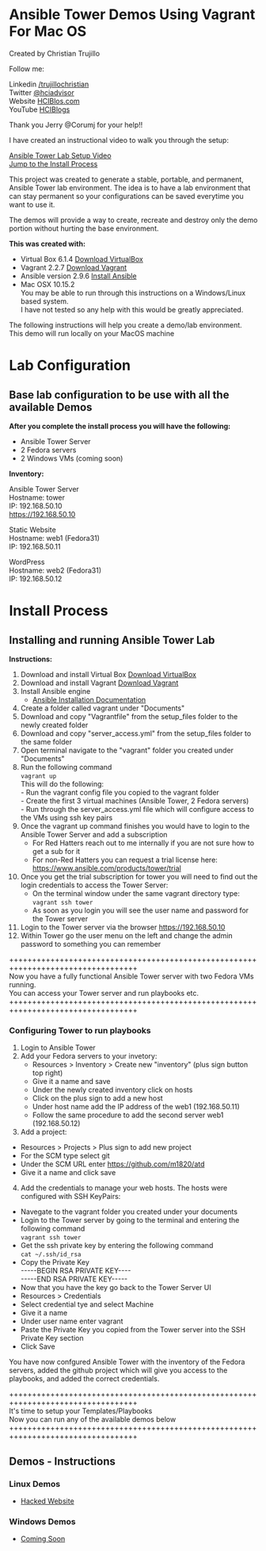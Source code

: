 # Ansible Tower Demos Using Vagrant For Mac OS 
Created by Christian Trujillo   

Follow me:  

Linkedin [/trujillochristian](https://linkedin.com/in/trujillochristian)  
Twitter [@hciadvisor](https://twitter.com/hciadvisor)  
Website [HCIBlos.com](https://hciblogs.com)  
YouTube [HCIBlogs](https://www.youtube.com/channel/UCuzUAh-TVnbfwa8VxhWrUVg)  


Thank you Jerry @Corumj for your help!!

I have created an instructional video to walk you through the setup:

[Ansible Tower Lab Setup Video](https://youtu.be/b3Utw4YGmOI)   
[Jump to the Install Process](#Install-Process)

This project was created to generate a stable, portable, and permanent, Ansible Tower lab environment.
The idea is to have a lab environment that can stay permanent so your configurations can be saved everytime you want to use it.

The demos will provide a way to create, recreate and destroy only the demo portion without hurting the base environment. 


<b>This was created with: </b> 
- Virtual Box 6.1.4 [Download VirtualBox](https://www.virtualbox.org/wiki/Downloads)  
- Vagrant 2.2.7 [Download Vagrant](https://www.vagrantup.com/downloads.html)  
- Ansible version 2.9.6 [Install Ansible](https://docs.ansible.com/ansible/latest/installation_guide/intro_installation.html#installing-ansible-on-macos)  
- Mac OSX 10.15.2   
You may be able to run through this instructions on a Windows/Linux based system.  
I have not tested so any help with this would be greatly appreciated.   


The following instructions will help you create a demo/lab environment.  
This demo will run locally on your MacOS machine


<h1>Lab Configuration</h1>
<h2>Base lab configuration to be use with all the available Demos</h2>  

<b>After you complete the install process you will have the following:</b>  

- Ansible Tower Server  
- 2 Fedora servers
- 2 Windows VMs (coming soon)

<b>Inventory:</b>

Ansible Tower Server  
Hostname: tower  
IP: 192.168.50.10    
https://192.168.50.10

Static Website  
Hostname: web1  (Fedora31)  
IP: 192.168.50.11  

WordPress  
Hostname: web2 (Fedora31)  
IP: 192.168.50.12  

# Install Process  
<h2>Installing and running Ansible Tower Lab</h2>
<b>Instructions: </b>

1. Download and install Virtual Box [Download VirtualBox](https://www.virtualbox.org/wiki/Downloads) 
2. Download and install Vagrant [Download Vagrant](https://www.vagrantup.com/downloads.html) 
3. Install Ansible engine
    - [Ansible Installation Documentation](https://docs.ansible.com/ansible/latest/installation_guide/intro_installation.html#installing-ansible-on-macos)  
4. Create a folder called vagrant under "Documents"
5. Download and copy "Vagrantfile" from the setup_files folder to the newly created folder
6. Download and copy "server_access.yml" from the setup_files folder to the same folder
7. Open terminal navigate to the "vagrant" folder you created under "Documents"
8. Run the following command  
    `vagrant up `   
    This will do the following:  
        - Run the vagrant config file you copied to the vagrant folder   
        - Create the first 3 virtual machines (Ansible Tower, 2 Fedora servers)    
        - Run through the server_access.yml file which will configure access to the VMs using ssh key pairs  
9. Once the vagrant up command finishes you would have to login to the Ansible Tower Server and add a subscription  
    - For Red Hatters reach out to me internally if you are not sure how to get a sub for it
    - For non-Red Hatters you can request a trial license here: https://www.ansible.com/products/tower/trial  
10. Once you get the trial subscription for tower you will need to find out the login credentials to access the Tower Server:
    - On the terminal window under the same vagrant directory type: `vagrant ssh tower`  
    - As soon as you login you will see the user name and password for the Tower server
11. Login to the Tower server via the browser https://192.168.50.10
12. Within Tower go the user menu on the left and change the admin password to something you can remember

++++++++++++++++++++++++++++++++++++++++++++++++++++++++++++++++++++++++++++++++++  
Now you have a fully functional Ansible Tower server with two Fedora VMs running.   
You can access your Tower server and run playbooks etc.  
++++++++++++++++++++++++++++++++++++++++++++++++++++++++++++++++++++++++++++++++++  

### Configuring Tower to run playbooks

1. Login to Ansible Tower
2. Add your Fedora servers to your invetory:
   - Resources > Inventory > Create new "inventory" (plus sign button top right)
   - Give it a name and save
   - Under the newly created inventory click on hosts
   - Click on the plus sign to add a new host
   - Under host name add the IP address of the web1 (192.168.50.11)
   - Follow the same procedure to add the second server web1 (192.168.50.12)
 3. Add a project:
   - Resources > Projects > Plus sign to add new project
   - For the SCM type select git 
   - Under the SCM URL enter https://github.com/m1820/atd
   - Give it a name and click save
 4. Add the credentials to manage your web hosts. The hosts were configured with SSH KeyPairs:
   - Navegate to the vagrant folder you created under your documents
   - Login to the Tower server by going to the terminal and entering the following command  
     ` vagrant ssh tower `
   - Get the ssh private key by entering the following command  
     `cat ~/.ssh/id_rsa`
   - Copy the Private Key   
     -----BEGIN RSA PRIVATE KEY----  
     -----END RSA PRIVATE KEY-----  
   - Now that you have the key go back to the Tower Server UI
   - Resources > Credentials
   - Select credential tye and select Machine
   - Give it a name
   - Under user name enter vagrant
   - Paste the Private Key you copied from the Tower server into the SSH Private Key section
   - Click Save

You have now confgured Ansible Tower with the inventory of the Fedora servers, added the github project which will give you access to the playbooks, and added the correct credentials.

++++++++++++++++++++++++++++++++++++++++++++++++++++++++++++++++++++++++++++++++++  
It's time to setup your Templates/Playbooks   
Now you can run any of the available demos below  
++++++++++++++++++++++++++++++++++++++++++++++++++++++++++++++++++++++++++++++++++  

<h2>Demos - Instructions</h2>
<h3> Linux Demos </h3>
<ul>
  <li><a href="https://github.com/m1820/atd/blob/master/Demos/Linux/hacked_website_demo/">Hacked Website</a> </li> 
</ul>
<h3> Windows Demos </h3>
<ul>
  <li><a href="#">Coming Soon</a> </li> 
</ul>
